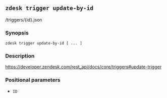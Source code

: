 ## `zdesk trigger update-by-id`

/triggers/{id}.json

### Synopsis

    zdesk trigger update-by-id [ ... ]

### Description

https://developer.zendesk.com/rest_api/docs/core/triggers#update-trigger

### Positional parameters

* `ID`

